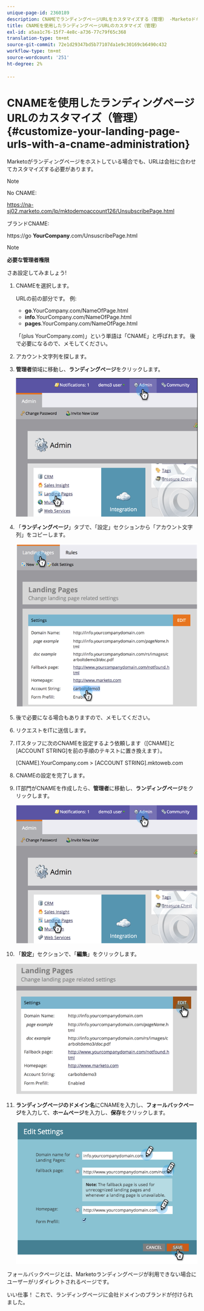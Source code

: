 ```yaml
---
unique-page-id: 2360189
description: CNAMEでランディングページURLをカスタマイズする（管理） -Marketoドキュメント — 製品ドキュメント
title: CNAMEを使用したランディングページURLのカスタマイズ（管理）
exl-id: a5aa1c76-15f7-4e8c-a736-77c79f65c368
translation-type: tm+mt
source-git-commit: 72e1d29347bd5b77107da1e9c30169cb6490c432
workflow-type: tm+mt
source-wordcount: '251'
ht-degree: 2%

---
```


# CNAMEを使用したランディングページURLのカスタマイズ（管理） {#customize-your-landing-page-urls-with-a-cname-administration}

Marketoがランディングページをホストしている場合でも、URLは会社に合わせてカスタマイズする必要があります。

>[!NOTE]
>
>No CNAME:
>
>https://na-sj02.marketo.com/lp/mktodemoaccount126/UnsubscribePage.html
>
>ブランドCNAME:
>
>https://go **YourCompany**.com/UnsuscribePage.html

>[!NOTE]
>
>**必要な管理者権限**

さあ設定してみましょう!

1. CNAMEを選択します。

   URLの前の部分です。 例: 

   * **go**.YourCompany.com/NameOfPage.html
   * **info**.YourCompany.com/NameOfPage.html
   * **pages**.YourCompany.com/NameOfPage.html

   「(plus YourCompany.com)」という単語は「CNAME」と呼ばれます。 後で必要になるので、メモしてください。

1. アカウント文字列を探します。

1. **管理者**&#x200B;領域に移動し、**ランディングページ**&#x200B;をクリックします。

   ![](assets/image2014-9-16-13-3a9-3a44.png)

1. 「**ランディングページ**」タブで、「設定」セクションから「アカウント文字列」をコピーします。

   ![](assets/image2014-9-16-13-3a9-3a57.png)

1. 後で必要になる場合もありますので、メモしてください。

1. リクエストをITに送信します。

1. ITスタッフに次のCNAMEを設定するよう依頼します（[CNAME]と[ACCOUNT STRING]を前の手順のテキストに置き換えます）。

   [CNAME].YourCompany.com >  [ACCOUNT STRING].mktoweb.com

1. CNAMEの設定を完了します。

1. IT部門がCNAMEを作成したら、**管理者**&#x200B;に移動し、**ランディングページ**&#x200B;をクリックします。

   ![](assets/image2014-9-16-13-3a10-3a14.png)

1. 「**設定**」セクションで、「**編集**」をクリックします。

   ![](assets/image2014-9-16-13-3a10-3a31.png)

1. **ランディングページのドメイン名**&#x200B;にCNAMEを入力し、**フォールバックページ**&#x200B;を入力して、**ホームページ**&#x200B;を入力し、**保存**&#x200B;をクリックします。

   ![](assets/image2014-9-16-13-3a10-3a45.png)

フォールバックページとは、Marketoランディングページが利用できない場合にユーザーがリダイレクトされるページです。

いい仕事！ これで、ランディングページに会社ドメインのブランドが付けられました。
